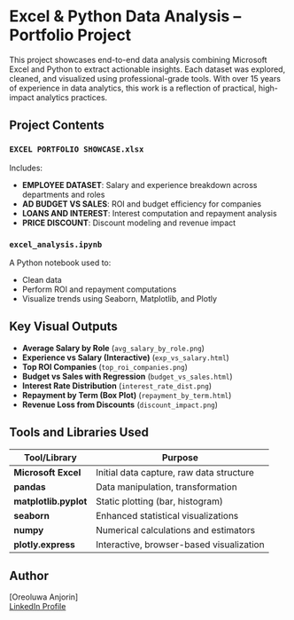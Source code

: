 # Excel & Python Data Analysis – Portfolio Project
This project showcases end-to-end data analysis combining Microsoft Excel and Python to extract actionable insights. Each dataset was explored, cleaned, and visualized using professional-grade tools. With over 15 years of experience in data analytics, this work is a reflection of practical, high-impact analytics practices.

## Project Contents
### `EXCEL PORTFOLIO SHOWCASE.xlsx`
Includes:
- **EMPLOYEE DATASET**: Salary and experience breakdown across departments and roles
- **AD BUDGET VS SALES**: ROI and budget efficiency for companies
- **LOANS AND INTEREST**: Interest computation and repayment analysis
- **PRICE DISCOUNT**: Discount modeling and revenue impact

### `excel_analysis.ipynb`
A Python notebook used to:
- Clean data
- Perform ROI and repayment computations
- Visualize trends using Seaborn, Matplotlib, and Plotly

## Key Visual Outputs
- **Average Salary by Role** (`avg_salary_by_role.png`)
- **Experience vs Salary (Interactive)** (`exp_vs_salary.html`)
- **Top ROI Companies** (`top_roi_companies.png`)
- **Budget vs Sales with Regression** (`budget_vs_sales.html`)
- **Interest Rate Distribution** (`interest_rate_dist.png`)
- **Repayment by Term (Box Plot)** (`repayment_by_term.html`)
- **Revenue Loss from Discounts** (`discount_impact.png`)

## Tools and Libraries Used
| Tool/Library          | Purpose                                      |
|-----------------------|----------------------------------------------|
| **Microsoft Excel**   | Initial data capture, raw data structure     |
| **pandas**            | Data manipulation, transformation            |
| **matplotlib.pyplot** | Static plotting (bar, histogram)             |
| **seaborn**           | Enhanced statistical visualizations          |
| **numpy**             | Numerical calculations and estimators        |
| **plotly.express**    | Interactive, browser-based visualization     |

## Author
[Oreoluwa Anjorin]  
[LinkedIn Profile](https://www.linkedin.com/in/oreoluwa-anjorin-69a4441aa/)
